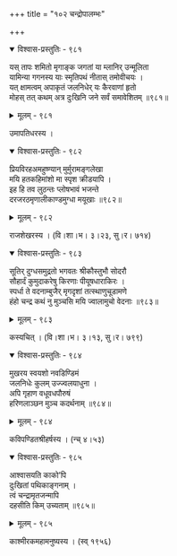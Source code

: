 +++
title = "१०२ चन्द्रोपालम्भः"

+++



<details open><summary>विश्वास-प्रस्तुतिः - ९८१</summary>

यस् तापः शमितो मृगाङ्क जगतां या म्लानिर् उन्मूलिता  
यामिन्या गगनस्य याः स्मृतिपथं नीतास् तमोवीचयः ।  
यत् क्षामत्वम् अपाकृतं जलनिधेर् यः कैरवाणां हृतो  
मोहस् तत् कथम् अत्र दुःखिनि जने सर्वं समावेशितम् ॥९८१॥
</details>

<details><summary>मूलम् - ९८१</summary>

यस् तापः शमितो मृगाङ्क जगतां या म्लानिर् उन्मूलिता  
यामिन्या गगनस्य याः स्मृतिपथं नीतास् तमोवीचयः ।  
यत् क्षामत्वम् अपाकृतं जलनिधेर् यः कैरवाणां हृतो  
मोहस् तत् कथम् अत्र दुःखिनि जने सर्वं समावेशितम् ॥९८१॥
</details>


उमापतिधरस्य ।  



<details open><summary>विश्वास-प्रस्तुतिः - ९८२</summary>

प्रियविरहअमहुष्ण्यान् मुर्मुरामङ्गलेखा  
मयि हतकहिमांशो मा स्पृश क्रीडयापि ।  
इह हि तव लुठन्तः प्लोषभावं भजन्ते  
दरजरठमृणालीकाण्डमुग्धा मयूखाः ॥९८२॥
</details>

<details><summary>मूलम् - ९८२</summary>

प्रियविरहअमहुष्ण्यान् मुर्मुरामङ्गलेखा  
मयि हतकहिमांशो मा स्पृश क्रीडयापि ।  
इह हि तव लुठन्तः प्लोषभावं भजन्ते  
दरजरठमृणालीकाण्डमुग्धा मयूखाः ॥९८२॥
</details>


राजशेखरस्य । (वि।शा।भ। ३।२३, सु।र। ७१४)  



<details open><summary>विश्वास-प्रस्तुतिः - ९८३</summary>

सूतिर् दुग्धसमुद्रतो भगवतः श्रीकौस्तुभौ सोदरौ  
सौहार्दं कुमुदाकरेषु किरणाः पीयूषधाराकिरः ।  
स्पर्धा ते वदनाम्बुजैर् मृगदृशां तत्स्थाणुचूडामणे  
हंहो चन्द्र कथं नु मुञ्चसि मयि ज्वालामुचो वेदनाः ॥९८३॥
</details>

<details><summary>मूलम् - ९८३</summary>

सूतिर् दुग्धसमुद्रतो भगवतः श्रीकौस्तुभौ सोदरौ  
सौहार्दं कुमुदाकरेषु किरणाः पीयूषधाराकिरः ।  
स्पर्धा ते वदनाम्बुजैर् मृगदृशां तत्स्थाणुचूडामणे  
हंहो चन्द्र कथं नु मुञ्चसि मयि ज्वालामुचो वेदनाः ॥९८३॥
</details>


कस्यचित् । (वि।शा।भ। ३।१३, सु।र। ७९९)  



<details open><summary>विश्वास-प्रस्तुतिः - ९८४</summary>

मुखरय स्वयशो नवडिण्डिमं  
जलनिधेः कुलम् उज्ज्वलयाधुना ।  
अपि गृहाण वधूवधपौरुषं  
हरिणलाञ्छन मुञ्च कदर्थनाम् ॥९८४॥
</details>

<details><summary>मूलम् - ९८४</summary>

मुखरय स्वयशो नवडिण्डिमं  
जलनिधेः कुलम् उज्ज्वलयाधुना ।  
अपि गृहाण वधूवधपौरुषं  
हरिणलाञ्छन मुञ्च कदर्थनाम् ॥९८४॥
</details>


कविपण्डितश्रीहर्षस्य । (न्च् ४।५३)  



<details open><summary>विश्वास-प्रस्तुतिः - ९८५</summary>

आश्वासयति काको’पि   
दुःखितां पथिकाङ्गनाम् ।  
त्वं चन्द्रामृतजन्मापि  
दहसीति किम् उच्यताम् ॥९८५॥
</details>

<details><summary>मूलम् - ९८५</summary>

आश्वासयति काको’पि   
दुःखितां पथिकाङ्गनाम् ।  
त्वं चन्द्रामृतजन्मापि  
दहसीति किम् उच्यताम् ॥९८५॥
</details>


काश्मीरकमहामनुष्यस्य । (स्व् १९५६)  


